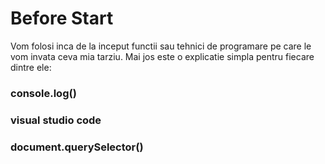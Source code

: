 # Before Start

Vom folosi inca de la inceput functii sau tehnici de programare pe care le vom invata ceva mia tarziu. Mai jos este o explicatie simpla pentru fiecare dintre ele:

### console.log()

### visual studio code

### document.querySelector()

